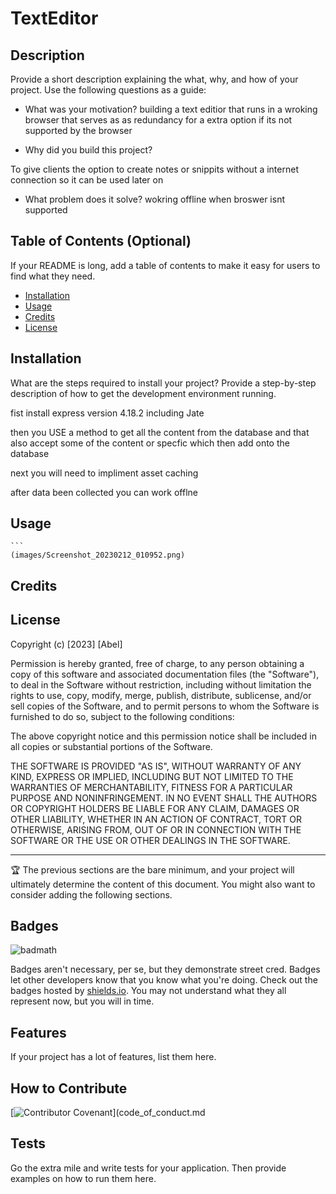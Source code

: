 # TextEditor

## Description

Provide a short description explaining the what, why, and how of your project. Use the following questions as a guide:

- What was your motivation?
building a text editior that runs in a wroking browser that serves as as redundancy for a extra option if its not supported by the browser

- Why did you build this project? 

To give clients the option to create notes or snippits without a internet connection so it can be used later on

- What problem does it solve?
wokring offline when broswer isnt supported 


## Table of Contents (Optional)

If your README is long, add a table of contents to make it easy for users to find what they need.

- [Installation](#installation)
- [Usage](#usage)
- [Credits](#credits)
- [License](#license)

## Installation

What are the steps required to install your project? Provide a step-by-step description of how to get the development environment running.

fist install express version 4.18.2
including Jate

then you USE a method to get all the content from the database and that also accept some of the content or specfic which then add onto the database

next you will need to impliment asset caching 

after data been collected 
you can work offlne

## Usage

  
    ```
    (images/Screenshot_20230212_010952.png)
    

## Credits


## License


Copyright (c) [2023] [Abel]

Permission is hereby granted, free of charge, to any person obtaining a copy
of this software and associated documentation files (the "Software"), to deal
in the Software without restriction, including without limitation the rights
to use, copy, modify, merge, publish, distribute, sublicense, and/or sell
copies of the Software, and to permit persons to whom the Software is
furnished to do so, subject to the following conditions:

The above copyright notice and this permission notice shall be included in all
copies or substantial portions of the Software.

THE SOFTWARE IS PROVIDED "AS IS", WITHOUT WARRANTY OF ANY KIND, EXPRESS OR
IMPLIED, INCLUDING BUT NOT LIMITED TO THE WARRANTIES OF MERCHANTABILITY,
FITNESS FOR A PARTICULAR PURPOSE AND NONINFRINGEMENT. IN NO EVENT SHALL THE
AUTHORS OR COPYRIGHT HOLDERS BE LIABLE FOR ANY CLAIM, DAMAGES OR OTHER
LIABILITY, WHETHER IN AN ACTION OF CONTRACT, TORT OR OTHERWISE, ARISING FROM,
OUT OF OR IN CONNECTION WITH THE SOFTWARE OR THE USE OR OTHER DEALINGS IN THE
SOFTWARE.

---

🏆 The previous sections are the bare minimum, and your project will ultimately determine the content of this document. You might also want to consider adding the following sections.

## Badges

![badmath](https://img.shields.io/github/languages/top/lernantino/badmath)

Badges aren't necessary, per se, but they demonstrate street cred. Badges let other developers know that you know what you're doing. Check out the badges hosted by [shields.io](https://shields.io/). You may not understand what they all represent now, but you will in time.

## Features

If your project has a lot of features, list them here.

## How to Contribute

[![Contributor Covenant](https://img.shields.io/badge/Contributor%20Covenant-2.1-4baaaa.svg)](code_of_conduct.md
## Tests

Go the extra mile and write tests for your application. Then provide examples on how to run them here.